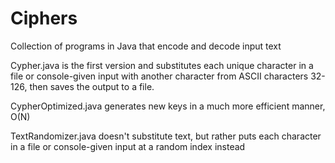 # Ciphers
Collection of programs in Java that encode and decode input text

Cypher.java is the first version and substitutes each unique character in a file or console-given input with another character from ASCII characters 32-126, then saves the output to a file.

CypherOptimized.java generates new keys in a much more efficient manner, O(N)

TextRandomizer.java doesn't substitute text, but rather puts each character in a file or console-given input at a random index instead
